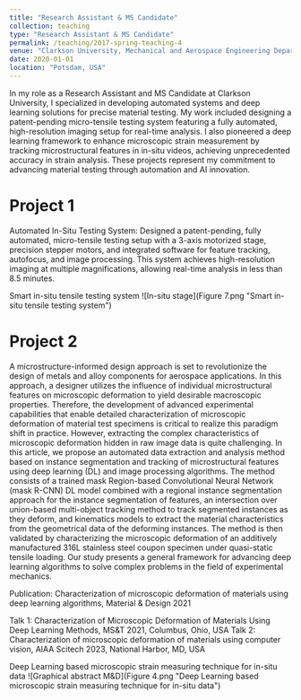 ```yaml
---
title: "Research Assistant & MS Candidate"
collection: teaching
type: "Research Assistant & MS Candidate"
permalink: /teaching/2017-spring-teaching-4
venue: "Clarkson University, Mechanical and Aerospace Engineering Department"
date: 2020-01-01
location: "Potsdam, USA"
---
```


In my role as a Research Assistant and MS Candidate at Clarkson University, I specialized in developing automated systems and deep learning solutions for precise material testing. My work included designing a patent-pending micro-tensile testing system featuring a fully automated, high-resolution imaging setup for real-time analysis. I also pioneered a deep learning framework to enhance microscopic strain measurement by tracking microstructural features in in-situ videos, achieving unprecedented accuracy in strain analysis. These projects represent my commitment to advancing material testing through automation and AI innovation.

Project 1
======
Automated In-Situ Testing System: Designed a patent-pending, fully automated, micro-tensile testing setup with a 3-axis motorized stage, precision stepper motors, and integrated software for feature tracking, autofocus, and image processing. This system achieves high-resolution imaging at multiple magnifications, allowing real-time analysis in less than 8.5 minutes.

Smart in-situ tensile testing system
![In-situ stage](Figure 7.png "Smart in-situ tensile testing system")

Project 2
======
A microstructure-informed design approach is set to revolutionize the design of metals and alloy components for aerospace applications. In this approach, a designer utilizes the influence of individual microstructural features on microscopic deformation to yield desirable macroscopic properties. Therefore, the development of advanced experimental capabilities that enable detailed characterization of microscopic deformation of material test specimens is critical to realize this paradigm shift in practice. However, extracting the complex characteristics of microscopic deformation hidden in raw image data is quite challenging. In this article, we propose an automated data extraction and analysis method based on instance segmentation and tracking of microstructural features using deep learning (DL) and image processing algorithms. The method consists of a trained mask Region-based Convolutional Neural Network (mask R-CNN) DL model combined with a regional instance segmentation approach for the instance segmentation of features, an intersection over union-based multi-object tracking method to track segmented instances as they deform, and kinematics models to extract the material characteristics from the geometrical data of the deforming instances. The method is then validated by characterizing the microscopic deformation of an additively manufactured 316L stainless steel coupon specimen under quasi-static tensile loading. Our study presents a general framework for advancing deep learning algorithms to solve complex problems in the field of experimental mechanics.

Publication: Characterization of microscopic deformation of materials using deep learning algorithms, Material & Design 2021

Talk 1: Characterization of Microscopic Deformation of Materials Using Deep Learning Methods, MS&T 2021, Columbus, Ohio, USA
Talk 2: Characterization of microscopic deformation of materials using computer vision, AIAA Scitech 2023, National Harbor, MD, USA

Deep Learning based microscopic strain measuring technique for in-situ data
![Graphical abstract M&D](Figure 4.png "Deep Learning based microscopic strain measuring technique for in-situ data")
